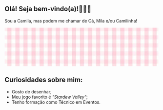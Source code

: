 ## Olá! Seja bem-vindo(a)!🌷🍰🍡

Sou a Camila, mas podem me chamar de Cá, Mila e/ou Camilinha!

![Imagem do pinterest](Imagem/rosa.jpg)


## Curiosidades sobre mim:
- Gosto de desenhar;
- Meu jogo favorito é *"Stardew Valley"*;
- Tenho formação como Técnico em Eventos.
